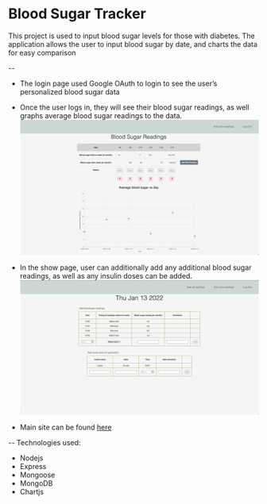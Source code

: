 # Blood Sugar Tracker

This project is used to input blood sugar levels for those with diabetes. The application allows the user to input blood sugar by date, and charts the data for easy comparison  

--


* The login page used Google OAuth to login to see the user’s personalized blood sugar data

* Once the user logs in, they will see their blood sugar readings, as well graphs average blood sugar readings to the data. 
![screenshot](public/images/index-screenshot.png)

* In the show page, user can additionally add any additional blood sugar readings, as well as any  insulin doses can be added.  
![screenshot](public/images/show-screenshot.png)


* Main site can be found [here ](https://sei-bloodsugartracker.herokuapp.com/)

--
Technologies used:

* Nodejs
* Express
* Mongoose
* MongoDB
* Chartjs





